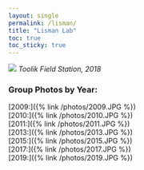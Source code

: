 ```yaml
---
layout: single
permalink: /lisman/
title: "Lisman Lab"
toc: true
toc_sticky: true
---
```

![](/photos/toolik_2018.JPG)
*Toolik Field Station, 2018*

### Group Photos by Year:  
[2009:]({% link /photos/2009.JPG %})  
[2010:]({% link /photos/2010.JPG %})  
[2011:]({% link /photos/2011.JPG %})  
[2013:]({% link /photos/2013.JPG %})  
[2015:]({% link /photos/2015.JPG %})  
[2017:]({% link /photos/2017.JPG %})  
[2019:]({% link /photos/2019.JPG %})    
